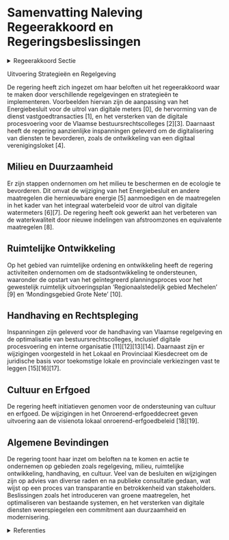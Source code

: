 # Samenvatting Naleving Regeerakkoord en Regeringsbeslissingen

<details>
        <summary>Regeerakkoord Sectie </summary>
        <p>2.2.2.2 Regelgeving-digitaal platform Met het oog op de realisatie van de strategi-sche visie, maken we in het begin van de legislatuur werk van de definitieve goedkeu-ring van het instrumentendecreet. Onmiddellijk daarna starten we met de uitvoering van de regelgeving voor de watergevoelige openruimtegebieden. Om de strategische visie beter te kunnen realiseren, onderzoeken we welke verder stappen genomen kunnen worden om het bestaande instrumentarium nog te verbe-teren. We evalueren de regelgeving en blijven inzetten op snelle, efficiënte procedures die rechtszekerheid bieden. We onderzoeken hoe we vergunnings- en planningsproce-dures kunnen vereenvoudigen, versnellen, nog meer dan nu oplossingsgericht maken (bv. bestuurlijke lus) en bestand maken tegen beroepen omwille van procedurele redenen. Met garanties op effectieve inspraak vanaf het begin van het proces en zonder afbreuk te doen aan toegang tot de rechter gaan we na hoe we geschillenbe-slechting en beroepsmogelijkheden beter kunnen stroomlijnen of oplossingsgericht kunnen aanpakken. We zorgen maximaal voor rechtszekerheid en redelijke beroeps-procedures. We evalueren de adviesverplichtingen van de Vlaamse administraties bij vergunningen en plannen waarbij machtigingen maximaal geïntegreerd worden in de omgevingsver-gunning. We bundelen deze adviezen in één geïntegreerd Vlaams advies om tegenstrij-dige signalen te vermijden en oplossingsge-richt te werk te gaan. We evalueren de MER-verplichting en de erkenning en rol van de MER-deskundige, waarbij in overeenstemming met de richt-lijn een milieueffectenrapportering wordt beoogd op maat en ter verbetering van het plan of project. We schaffen nu al de richtlijnenboeken af en we focussen de rol van het Team MER enerzijds op die plannen en projecten met een belangrijke Vlaamse dimensie en anderzijds op de opbouw van een MER-kenniscentrum. De erkende MER-deskundigen nemen deze rol op voor de andere plannen en projecten met een MER verplichting. We maken werk van een kader inzake plan-MER plicht waarbij we duidelijkheid verschaffen inzake plan-MER plicht voor beleidsdocumenten, regelgeving, strategische en sectorale plannen. We bekijken of en hoe in uitvoering van de Europese richtlijn de MER en de passende beoordeling kan worden vereenvoudigd. Het ruimtelijk beleid wordt ondersteund door een performant en klantvriendelijk digitaal platform. Op basis van een evalu-atie (in 2020) zorgen we voor een gebruiks-vriendelijk Omgevingsloket doorheen het ganse vergunningentraject (inclusief beroep) en DSI (digitaal uitwisselingsplat-form voor RUP) , we optimaliseren de bestaande functionaliteiten en maken in samenspraak met gemeenten, werk van nieuwe functionaliteiten die het digitaal vergunningen en planproces nog verder optimaliseren en transparanter maken. We maken de bestemmingsvoorschriften toekomstbestendig. Hiervoor actualiseren we de typevoorschriften voor RUP’s en schrappen overbodige en verouderde bestemming categorieën. Bij de herwerking van de typevoorschriften hebben we oog voor innovatieve woon- en werkvormen, flexibiliteit, multifunctionaliteit en groen-blauwe netwerken. We maken komaf met het historisch passief van overtredingen. Van bouwwerken met een vastgestelde historische overtreding kan door de eigenaar een gedoogtoets worden gevraagd aan de Hoge Raad voor het Handhavingsbeleid. Indien de overtre-ding kan gedoogd worden, kan de bevoegde overheid een vergunning afle-veren mits een eventuele vergoeding. Het advies van de betrokken gemeente wordt gevraagd. </p>
        </details> 

Uitvoering Strategieën en Regelgeving

De regering heeft zich ingezet om haar beloften uit het regeerakkoord waar te maken door verschillende regelgevingen en strategieën te implementeren. Voorbeelden hiervan zijn de aanpassing van het Energiebesluit voor de uitrol van digitale meters \[0\], de hervorming van de dienst vastgoedtransacties \[1\], en het versterken van de digitale procesvoering voor de Vlaamse bestuursrechtscolleges \[2\]\[3\]. Daarnaast heeft de regering aanzienlijke inspanningen geleverd om de digitalisering van diensten te bevorderen, zoals de ontwikkeling van een digitaal verenigingsloket \[4\].

## Milieu en Duurzaamheid

Er zijn stappen ondernomen om het milieu te beschermen en de ecologie te bevorderen. Dit omvat de wijziging van het Energiebesluit en andere maatregelen die hernieuwbare energie \[5\] aanmoedigen en de maatregelen in het kader van het integraal waterbeleid voor de uitrol van digitale watermeters \[6\]\[7\]. De regering heeft ook gewerkt aan het verbeteren van de waterkwaliteit door nieuwe indelingen van afstroomzones en equivalente maatregelen \[8\].

## Ruimtelijke Ontwikkeling

Op het gebied van ruimtelijke ordening en ontwikkeling heeft de regering activiteiten ondernomen om de stadsontwikkeling te ondersteunen, waaronder de opstart van het geïntegreerd planningsproces voor het gewestelijk ruimtelijk uitvoeringsplan ‘Regionaalstedelijk gebied Mechelen’ \[9\] en ‘Mondingsgebied Grote Nete’ \[10\].

## Handhaving en Rechtspleging

Inspanningen zijn geleverd voor de handhaving van Vlaamse regelgeving en de optimalisatie van bestuursrechtscolleges, inclusief digitale procesvoering en interne organisatie \[11\]\[12\]\[13\]\[14\]. Daarnaast zijn er wijzigingen voorgesteld in het Lokaal en Provinciaal Kiesdecreet om de juridische basis voor toekomstige lokale en provinciale verkiezingen vast te leggen \[15\]\[16\]\[17\].

## Cultuur en Erfgoed

De regering heeft initiatieven genomen voor de ondersteuning van cultuur en erfgoed. De wijzigingen in het Onroerend-erfgoeddecreet geven uitvoering aan de visienota lokaal onroerend-erfgoedbeleid \[18\]\[19\]. 

## Algemene Bevindingen

De regering toont haar inzet om beloften na te komen en actie te ondernemen op gebieden zoals regelgeving, milieu, ruimtelijke ontwikkeling, handhaving, en cultuur. Veel van de besluiten en wijzigingen zijn op advies van diverse raden en na publieke consultatie gedaan, wat wijst op een proces van transparantie en betrokkenheid van stakeholders. Beslissingen zoals het introduceren van groene maatregelen, het optimaliseren van bestaande systemen, en het versterken van digitale diensten weerspiegelen een commitment aan duurzaamheid en modernisering.

<details>
        <summary> Referenties</summary>
        **[\[0\]](http://themis.vlaanderen.be/id/nieuwsbericht/64A3DF5E2D77B42474D4F6FE)** : **(2023-07-07)** Samenstelling landcommissies: wijziging besluit landinrichting Ontwerpbesluit van de Vlaamse Regering tot wijziging van het besluit van de Vlaamse Regering van 6 juni 2014 betreffende de landinrichtin... 

**[\[1\]](http://themis.vlaanderen.be/id/nieuwsbericht/646DD7E28E8235823F6B832C)** : **(2023-05-26)** Waterwegenvergunning: wijzigings- en opheffingbesluit Ontwerpbesluit van de Vlaamse Regering over de waterwegenvergunning  Met het oog op een vlotte en soepele aanpassing van de regelgeving aan allerh... 

**[\[2\]](http://themis.vlaanderen.be/id/nieuwsbrief-info/613A123B364ED9000800024C)** : **(2021-09-10)** Plan Vlaamse Veerkracht: subsidieregels voor de uitvoering van maatregelen met een gunstig effect op milieu, klimaat of biodiversiteit Pre-ecoregelingen Ontwerpbesluit van de Vlaamse Regering tot bepa... 

**[\[3\]](http://themis.vlaanderen.be/id/nieuwsbericht/6422B46C8A5434FEB5657042)** : **(2023-03-31)** Gewestelijke stedenbouwkundige verordening voor publiciteitsinrichtingen Voorontwerp van besluit van de Vlaamse Regering tot vaststelling van een gewestelijke stedenbouwkundige verordening voor public... 

**[\[4\]](http://themis.vlaanderen.be/id/nieuwsbericht/646DD7698E8235823F6B832B)** : **(2023-05-26)** Kaderdecreet handhaving Vlaamse regelgeving Ontwerp van kaderdecreet over de handhaving van Vlaamse regelgeving  Na advies van de Raad van State hecht de Vlaamse Regering haar definitieve goedkeuring ... 

**[\[5\]](http://themis.vlaanderen.be/id/nieuwsbrief-info/620D1DD0D5F0FAFA87AFB021)** : **(2022-02-18)** Vergunningsbesluit: beleidsvoerend vermogen en kwalificatievoorwaarden Voorontwerp van besluit van de Vlaamse Regering tot wijziging van het Vergunningsbesluit van 22 november 2013, wat betreft enkele... 

**[\[6\]](http://themis.vlaanderen.be/id/nieuwsbrief-info/61A7469A364ED900080005A0)** : **(2021-12-03)** Wijziging gecoördineerd decreet integraal waterbeleid: uitrol digitale watermeter Voorontwerp van decreet tot wijziging van het decreet van 18 juli 2003 betreffende het integraal waterbeleid, gecoördi... 

**[\[7\]](http://themis.vlaanderen.be/id/resource/d377a6c0-8a7a-11ec-b92e-970acd8c80b9)** : **(2020-10-30)** Wijziging gecoördineerd decreet integraal waterbeleid: uitrol digitale watermeter Voorontwerp van decreet tot wijziging van het decreet van 18 juli 2003 betreffende het integraal waterbeleid, gecoördi... 

**[\[8\]](http://themis.vlaanderen.be/id/nieuwsbericht/63DA27F72E929B312AB5C5E3)** : **(2023-02-03)** Wijziging VLAREME: indeling van afstroomzones in gebiedstypes vanaf 2023 Voorontwerp van besluit van de Vlaamse Regering tot wijziging van de VLAREME van 28 oktober 2016, wat betreft de indeling van d... 

**[\[9\]](http://themis.vlaanderen.be/id/nieuwsbrief-info/636B5B5D34B8770AF8FDE266)** : **(2022-11-10)** Vaststelling gewestelijk ruimtelijk uitvoeringsplan ‘Regionaalstedelijk gebied Mechelen’ Voorontwerp van besluit van de Vlaamse Regering houdende de definitieve vaststelling van het van gewestelijk ru... 

**[\[10\]](http://themis.vlaanderen.be/id/nieuwsbrief-info/60929CB4364ED9000800001A)** : **(2021-05-07)** Opstart geïntegreerd planningsproces gewestelijk ruimtelijk uitvoeringsplan ‘Mondingsgebied Grote Nete’   De Vlaamse Regering keurt de startnota 'Mondingsgebied Grote Nete' goed. Daarmee wordt het geï... 

**[\[11\]](http://themis.vlaanderen.be/id/resource/d6552820-4927-11ec-94bb-99a9d1e168fe)** : **(2020-07-17)** Opstart geïntegreerd planningsproces gewestelijk ruimtelijk uitvoeringsplan ‘regionaalstedelijk gebied Mechelen’   De Vlaamse Regering keurt de opstart goed van het geïntegreerd planningsproces gewest... 

**[\[12\]](http://themis.vlaanderen.be/id/nieuwsbrief-info/62CD63C28E6C4430A889886D)** : **(2022-07-15)** Vaststelling gewestelijke stedenbouwkundige verordening rond hemelwater Voorontwerp van besluit van de Vlaamse Regering tot vaststelling van een gewestelijke stedenbouwkundige verordening inzake hemel... 

**[\[13\]](http://themis.vlaanderen.be/id/nieuwsbericht/646DE2418E8235823F6B8345)** : **(2023-05-26)** Voorontwerp van decreet over het Vastgoedinformatieplatform Voorontwerp van decreet over het Vastgoedinformatieplatform  De Vlaamse Regering hecht haar principiële goedkeuring aan het voorontwerp van ... 

**[\[14\]](http://themis.vlaanderen.be/id/nieuwsbrief-info/63906C2BC2B90D4571CF76F3)** : **(2022-12-09)** Wijziging kiesregelgeving Voorontwerp van decreet tot wijziging van het Lokaal en Provinciaal Kiesdecreet van 8 juli 2011, het Digitaal Kiesdecreet van 25 mei 2012 en het decreet van 22 december 2017 ... 

**[\[15\]](http://themis.vlaanderen.be/id/nieuwsbericht/6553927D8265E66451D4CA0A)** : **(2023-11-17)** Aansluitingen Handhavingsplatform: gefaseerde uitrol Ontwerpbesluit van de Vlaamse Regering over de digitalisering van de handhaving van diverse Vlaamse regelgeving  Het kaderdecreet Vlaamse Handhavin... 

**[\[16\]](http://themis.vlaanderen.be/id/nieuwsbericht/64805CB02D77B42474D4C8DA)** : **(2023-06-09)** Verzameldecreet over de weg- en waterinfrastructuur en het wegen- en waterbeleid Voorontwerp van decreet over de weginfrastructuur en het wegenbeleid en de waterinfrastructuur en het waterbeleid  De V... 

**[\[17\]](http://themis.vlaanderen.be/id/nieuwsbrief-info/62722ED91C4A193816C30631)** : **(2022-05-06)** Wijziging regelgeving infrastructuur voor persoonsgebonden aangelegenheden Ontwerpbesluit van de Vlaamse Regering tot wijziging van regelgeving over de infrastructuur voor persoonsgebonden aangelegenh... 

**[\[18\]](http://themis.vlaanderen.be/id/nieuwsbrief-info/61F151F1D5F0FAFA87AFA58D)** : **(2022-01-28)** Wijziging Onroerend-erfgoeddecreet: uitvoering visienota lokaal onroerend erfgoedbeleid (en toekenning gewestelijke beboetingsbevoegdheid) Voorontwerp van decreet tot de wijziging van het Onroerenderf... 

**[\[19\]](http://themis.vlaanderen.be/id/nieuwsbericht/64A2F3E12D77B42474D4F1C3)** : **(2023-07-07)** Wijziging decreet Lokaal Cultuurbeleid en subsidiedecreet kernorganisaties om de digitale transformatie van de cultuursector aan te sturen, en opheffing participatiedecreet Voorontwerp van decreet tot... 
        </details> 

